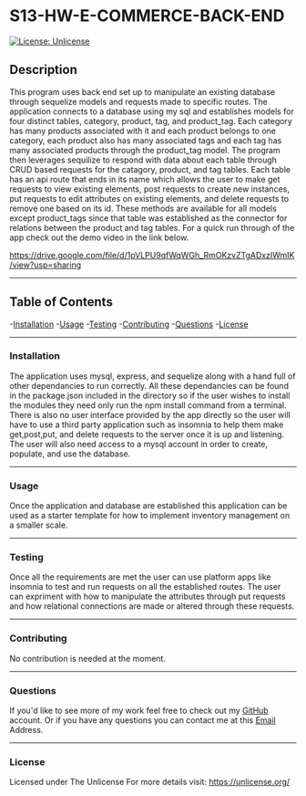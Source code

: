 
# S13-HW-E-COMMERCE-BACK-END    

[![License: Unlicense](https://img.shields.io/badge/license-Unlicense-blue.svg)](http://unlicense.org/)
        
##  Description
This program uses back end set up to manipulate an existing database through sequelize models and requests made to specific routes. The application connects to a database using my sql and establishes models for four distinct tables, category, product, tag, and product_tag. Each category has many products associated with it and each product belongs to one category, each product also has many associated tags and each tag has many associated products through the product_tag model. The program then leverages sequilize to respond with data about each table through CRUD based requests for the catagory, product, and tag tables. Each table has an api route that ends in its name which allows the user to make get requests to view existing elements, post requests to create new instances, put requests to edit attributes on existing elements, and delete requests to remove one based on its id. These methods are available for all models except product_tags since that table was established as the connector for relations between the product and tag tables. For a quick run through of the app check out the demo video in the link below.

https://drive.google.com/file/d/1pVLPU9qfWqWGh_RmOKzvZTgADxzIWmIK/view?usp=sharing

-----

## Table of Contents
-[Installation](#installation)
-[Usage](#usage)
-[Testing](#testing)
-[Contributing](#contributing)
-[Questions](#questions)
-[License](#license)

---

### Installation

The application uses mysql, express, and sequelize along with a hand full of other dependancies to run correctly. All these dependancies can be found in the package.json included in the directory so if the user wishes to install the modules they need only run the npm install command from a terminal. There is also no user interface provided by the app directly so the user will have to use a third party application such as insomnia to help them make get,post,put, and delete requests to the server once it is up and listening. The user will also need access to a mysql account in order to create, populate, and use the database.

---

### Usage

Once the application and database are established this application can be used as a starter template for how to implement inventory management on a smaller scale.

---

### Testing

 Once all the requirements are met the user can use platform apps like insomnia to test and run requests on all the established routes. The user can expriment with how to manipulate the attributes through put requests and how relational connections are made or altered through these requests.

 ---

 ### Contributing

No contribution is needed at the moment.

---

### Questions

If you'd like to see more of my work feel free to check out my [GitHub](https://github.com/joe-toni) account.
Or if you have any questions you can contact me at this [Email](mailto:joefaburrieta@gmail.com) Address.

---

### License

Licensed under The Unlicense
For more details visit: https://unlicense.org/

